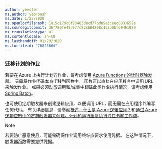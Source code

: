 ```yaml
---
author: yevster
ms.author: yebronsh
ms.date: 1/22/2020
ms.openlocfilehash: 1015c179c0f93485decd77bd89a3ceec8833652e
ms.sourcegitcommit: 367780fe48d977c82cb84208c128b0bf694b1029
ms.translationtype: HT
ms.contentlocale: zh-CN
ms.lasthandoff: 01/29/2020
ms.locfileid: "76825860"
---
```

### <a name="migrate-scheduled-jobs"></a>迁移计划的作业

若要在 Azure 上执行计划的作业，请考虑使用 [Azure Functions 的计时器触发器](/azure/azure-functions/functions-bindings-timer)。 无需将作业代码本身迁移到函数中。 函数可以直接在应用程序中调用 URL 来触发作业。 如果必须动态调用和/或集中跟踪此类作业执行情况，请考虑使用 [Spring Batch](https://spring.io/projects/spring-batch)。

也可使用定期触发器来创建逻辑应用，以便调用 URL，而无需在应用程序外编写任何代码。 有关详细信息，请参阅[概述 - 什么是 Azure 逻辑应用？](/azure/logic-apps/logic-apps-overview)和[通过 Azure 逻辑应用中的定期触发器来创建、计划和运行重复执行的任务和工作流](/azure/connectors/connectors-native-recurrence)。

> [!NOTE]
> 若要防止恶意使用，可能需确保作业调用终结点要求使用凭据。 在这种情况下，触发器函数需要提供凭据。
